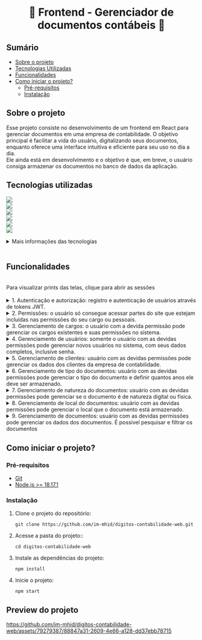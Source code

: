 ﻿<h1 style="text-align: center;">📌 Frontend - Gerenciador de documentos contábeis 📌</h1>

## Sumário
- [Sobre o projeto](#sobre-o-projeto)
- [Tecnologias Utilizadas](#tecnologias-utilizadas)
- [Funcionalidades](#funcionalidades)
- [Como iniciar o projeto?](#como-iniciar-o-projeto)
  - [Pré-requisitos](#pré-requisitos)
  - [Instalação](#instalação)

## Sobre o projeto

Esse projeto consiste no desenvolvimento de um frontend em React para gerenciar documentos em uma empresa de contabilidade. O objetivo principal é facilitar a vida do usuário, digitalizando seus documentos, enquanto oferece uma interface intuitiva e eficiente para seu uso no dia a dia.<br>
Ele ainda está em desenvolvimento e o objetivo é que, em breve, o usuário consiga armazenar os documentos no banco de dados da aplicação.

## Tecnologias utilizadas
<img src="https://img.shields.io/static/v1?label=Linguagem&message=JavaScript&color=007E84&style=for-the-badge"/><br>
<img src="https://img.shields.io/static/v1?label=LIB&message=React&color=007E84&style=for-the-badge"/><br>
<img src="https://img.shields.io/static/v1?label=LIB&message=SASS&color=007E84&style=for-the-badge"/><br>
<img src="https://img.shields.io/static/v1?label=LIB&message=Axios&color=007E84&style=for-the-badge"/><br>
<img src="https://img.shields.io/static/v1?label=LIB&message=Jest js&color=007E84&style=for-the-badge"/><br>
<img src="https://img.shields.io/static/v1?label=Runtime&message=Node.js&color=007E84&style=for-the-badge"/><br>

<details>
<summary>Mais informações das tecnologias</summary>

- [JavaScript](https://developer.mozilla.org/pt-BR/docs/Web/JavaScript): uma linguagem de programação para, entre outros, criar aplicações dinâmicas na web.
- [React](https://pt-br.react.dev/): React é uma biblioteca JavaScript de código aberto desenvolvida pelo Facebook que permite criar interfaces de usuário interativas e responsivas para aplicativos da web.
- [Sass](https://sass-lang.com/documentation/): Sass é uma linguagem de extensão CSS que permite escrever estilos de forma mais eficiente e organizada, com recursos como variáveis, aninhamento e mixins, tornando o desenvolvimento de folhas de estilo mais poderoso e flexível.
- [Axios](https://axios-http.com/ptbr/docs/intro): Axios é uma biblioteca JavaScript baseada em promessas, que permite fazer requisições HTTP de forma fácil e eficiente em aplicações front-end e back-end.
- [Jest](https://jestjs.io/pt-BR/): Jest é um poderoso Framework de Testes em JavaScript com um foco na simplicidade.
- [Node.js](https://nodejs.org/): um ambiente de execução JavaScript do lado do servidor.

</details>
<br>

## Funcionalidades
<br>
Para visualizar prints das telas, clique para abrir as sessões
<br>
<br>
<details>
<summary>1. Autenticação e autorização: registro e autenticação de usuários através de tokens JWT.</summary>
  Tela de login:
  <img src="https://github.com/im-mhid/digitos-contabilidade-web/assets/79279387/ba1c216a-2756-497c-a6ea-f11aa070db3a" alt="Tela de login">
</details>

<details>
<summary>2. Permissões: o usuário só consegue acessar partes do site que estejam incluídas nas permissões do seu cargo ou pessoais.</summary>
  Tela Minha Área:
  <img src="https://github.com/im-mhid/digitos-contabilidade-web/assets/79279387/8aa60928-b4b5-4bdd-bf33-333671f0eb72" alt="Tela Minha Área">
</details>

<details>
<summary>3. Gerenciamento de cargos: o usuário com a devida permissão pode gerenciar os cargos existentes e suas permissões no sistema.</summary>
  Tela de cargos:
  <img src="https://github.com/im-mhid/digitos-contabilidade-web/assets/79279387/81ea25d1-a0d9-4942-843b-750e36324a38" alt="Tela de cargos">
  Cadastro de cargos:
  <img src="https://github.com/im-mhid/digitos-contabilidade-web/assets/79279387/4d7c50f5-3c7b-4715-92a5-fece6fc72d85" alt="Cadastro de cargos">
</details>

<details>
<summary>4. Gerenciamento de usuários: somente o usuário com as devidas permissões pode gerenciar novos usuários no sistema, com seus dados completos, inclusive senha.</summary>
  Cadastro de usuários:
  <img src="https://github.com/im-mhid/digitos-contabilidade-web/assets/79279387/42a9c982-53f2-4738-80a5-4e4a6f87cfe7" alt="Cadastro de usuários">
</details>

<details>
<summary>5. Gerenciamento de clientes: usuário com as devidas permissões pode gerenciar os dados dos clientes da empresa de contabilidade.</summary>
  Cadastro de clientes:
  <img src="https://github.com/im-mhid/digitos-contabilidade-web/assets/79279387/308055ce-1cb4-4b97-9714-6b8c134ac2d5" alt="Cadastro de clientes">
</details>

<details>
<summary>6. Gerenciamento de tipo do documentos: usuário com as devidas permissões pode gerenciar o tipo do documento e definir quantos anos ele deve ser armazenado.</summary>
  Cadastro de tipo do documento:
  <img src="https://github.com/im-mhid/digitos-contabilidade-web/assets/79279387/98b5fdf0-19ef-4d14-90f5-1bb2c0a8b879" alt="Cadastro de tipo do documento">
</details>


<details>
<summary>7. Gerenciamento de natureza do documentos: usuário com as devidas permissões pode gerenciar se o documento é de natureza digital ou física.</summary>
  Tela de natureza do documento:
  <img src="https://github.com/im-mhid/digitos-contabilidade-web/assets/79279387/91759f39-dadd-4a30-b1b2-c6e14254eba2" alt="Cadastro de natureza do documento">
</details>


<details>
<summary>8. Gerenciamento de local do documentos: usuário com as devidas permissões pode gerenciar o local que o documento está armazenado.</summary>

  Cadastro de local do documento:
  <img src="https://github.com/im-mhid/digitos-contabilidade-web/assets/79279387/be2d92e4-0c4d-45e7-a1e9-0f8370a86a95" alt="Cadastro de local do documento">
</details>

<details>
<summary>9. Gerenciamento de documentos: usuário com as devidas permissões pode gerenciar os dados dos documentos. É possível pesquisar e filtrar os documentos</summary>
  Tela de documentos:
  <img src="https://github.com/im-mhid/digitos-contabilidade-web/assets/79279387/390d703f-cfda-4f66-a30e-6d13583a3732" alt="Tela de documentos">
  Cadastro de documentos:
  <img src="https://github.com/im-mhid/digitos-contabilidade-web/assets/79279387/b931cd97-9074-43da-8d87-c9ea5c774052" alt="Cadastro de documentos">
</details>

## Como iniciar o projeto?
### Pré-requisitos
- [Git](https://git-scm.com)
- [Node.js >= 18.17.1](https://nodejs.org/en/)
### Instalação
1. Clone o projeto do repositório:
   ```
   git clone https://github.com/im-mhid/digitos-contabilidade-web.git
   ```
2. Acesse a pasta do projeto::
   ```
   cd digitos-contabilidade-web
   ```
3. Instale as dependências do projeto:
   ```
   npm install
   ```
4. Inicie o projeto:
   ```
   npm start
   ```

## Preview do projeto



https://github.com/im-mhid/digitos-contabilidade-web/assets/79279387/88847a31-2609-4e66-a128-dd37ebb78715

